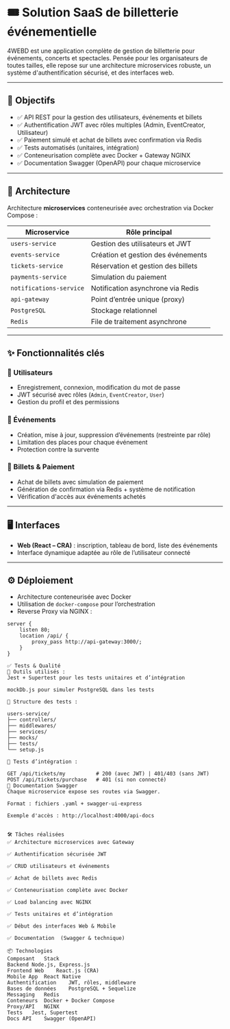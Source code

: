 # 🎟️ Solution SaaS de billetterie événementielle

4WEBD est une application complète de gestion de billetterie pour événements, concerts et spectacles. Pensée pour les organisateurs de toutes tailles, elle repose sur une architecture microservices robuste, un système d'authentification sécurisé, et des interfaces web.

---

## 🚀 Objectifs

- ✅ API REST pour la gestion des utilisateurs, événements et billets
- ✅ Authentification JWT avec rôles multiples (Admin, EventCreator, Utilisateur)
- ✅ Paiement simulé et achat de billets avec confirmation via Redis
- ✅ Tests automatisés (unitaires, intégration)
- ✅ Conteneurisation complète avec Docker + Gateway NGINX
- ✅ Documentation Swagger (OpenAPI) pour chaque microservice

---

## 🧱 Architecture

Architecture **microservices** conteneurisée avec orchestration via Docker Compose :

| Microservice        | Rôle principal                              |
|---------------------|---------------------------------------------|
| `users-service`     | Gestion des utilisateurs et JWT             |
| `events-service`    | Création et gestion des événements          |
| `tickets-service`   | Réservation et gestion des billets          |
| `payments-service`  | Simulation du paiement                      |
| `notifications-service` | Notification asynchrone via Redis       |
| `api-gateway`       | Point d’entrée unique (proxy)               |
| `PostgreSQL`        | Stockage relationnel                        |
| `Redis`             | File de traitement asynchrone               |



---

## ✨ Fonctionnalités clés

### 👤 Utilisateurs
- Enregistrement, connexion, modification du mot de passe
- JWT sécurisé avec rôles (`Admin`, `EventCreator`, `User`)
- Gestion du profil et des permissions

### 📅 Événements
- Création, mise à jour, suppression d’événements (restreinte par rôle)
- Limitation des places pour chaque événement
- Protection contre la survente

### 🎫 Billets & Paiement
- Achat de billets avec simulation de paiement
- Génération de confirmation via Redis + système de notification
- Vérification d'accès aux événements achetés

---

## 🖥️ Interfaces

- **Web (React – CRA)** : inscription, tableau de bord, liste des événements
- Interface dynamique adaptée au rôle de l’utilisateur connecté

---

## ⚙️ Déploiement

- Architecture conteneurisée avec Docker
- Utilisation de `docker-compose` pour l’orchestration
- Reverse Proxy via NGINX :

```nginx
server {
    listen 80;
    location /api/ {
        proxy_pass http://api-gateway:3000/;
    }
}

✅ Tests & Qualité
🧪 Outils utilisés :
Jest + Supertest pour les tests unitaires et d’intégration

mockDb.js pour simuler PostgreSQL dans les tests

📂 Structure des tests :

users-service/
├── controllers/
├── middlewares/
├── services/
├── mocks/
├── tests/
└── setup.js

🔁 Tests d’intégration :

GET /api/tickets/my          # 200 (avec JWT) | 401/403 (sans JWT)
POST /api/tickets/purchase   # 401 (si non connecté)
📘 Documentation Swagger
Chaque microservice expose ses routes via Swagger.

Format : fichiers .yaml + swagger-ui-express

Exemple d'accès : http://localhost:4000/api-docs


🛠️ Tâches réalisées
✅ Architecture microservices avec Gateway

✅ Authentification sécurisée JWT

✅ CRUD utilisateurs et événements

✅ Achat de billets avec Redis

✅ Conteneurisation complète avec Docker

✅ Load balancing avec NGINX

✅ Tests unitaires et d’intégration

✅ Début des interfaces Web & Mobile

✅ Documentation  (Swagger & technique)

📦 Technologies
Composant	Stack
Backend	Node.js, Express.js
Frontend Web	React.js (CRA)
Mobile App	React Native
Authentification	JWT, rôles, middleware
Bases de données	PostgreSQL + Sequelize
Messaging	Redis
Conteneurs	Docker + Docker Compose
Proxy/API	NGINX
Tests	Jest, Supertest
Docs API	Swagger (OpenAPI)


